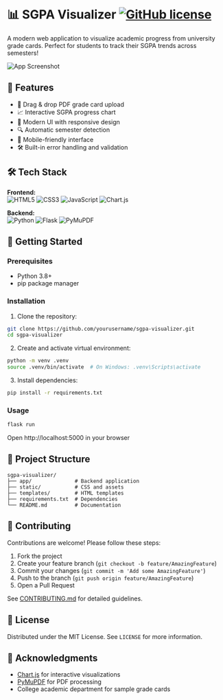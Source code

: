 # 📊 SGPA Visualizer [![GitHub license](https://img.shields.io/badge/license-MIT-blue.svg)](https://github.com/yourusername/sgpa-visualizer/blob/main/LICENSE)

A modern web application to visualize academic progress from university grade cards. Perfect for students to track their SGPA trends across semesters!

![App Screenshot](screenshot.png)

## 🌟 Features

- 🚀 Drag & drop PDF grade card upload
- 📈 Interactive SGPA progress chart
- 🎨 Modern UI with responsive design
- 🔍 Automatic semester detection
- 📱 Mobile-friendly interface
- 🛠️ Built-in error handling and validation

## 🛠️ Tech Stack

**Frontend:**  
![HTML5](https://img.shields.io/badge/HTML5-E34F26?style=flat&logo=html5&logoColor=white)
![CSS3](https://img.shields.io/badge/CSS3-1572B6?style=flat&logo=css3&logoColor=white)
![JavaScript](https://img.shields.io/badge/JavaScript-F7DF1E?style=flat&logo=javascript&logoColor=black)
![Chart.js](https://img.shields.io/badge/Chart.js-FF6384?style=flat&logo=chart.js&logoColor=white)

**Backend:**  
![Python](https://img.shields.io/badge/Python-3776AB?style=flat&logo=python&logoColor=white)
![Flask](https://img.shields.io/badge/Flask-000000?style=flat&logo=flask&logoColor=white)
![PyMuPDF](https://img.shields.io/badge/PyMuPDF-009688?style=flat&logo=adobe-acrobat-reader&logoColor=white)

## 🚀 Getting Started

### Prerequisites

- Python 3.8+
- pip package manager

### Installation

1. Clone the repository:

```bash
git clone https://github.com/yourusername/sgpa-visualizer.git
cd sgpa-visualizer
```

2. Create and activate virtual environment:

```bash
python -m venv .venv
source .venv/bin/activate  # On Windows: .venv\Scripts\activate
```

3. Install dependencies:

```bash
pip install -r requirements.txt
```

### Usage

```bash
flask run
```

Open http://localhost:5000 in your browser

## 📂 Project Structure

```
sgpa-visualizer/
├── app/              # Backend application
├── static/           # CSS and assets
├── templates/        # HTML templates
├── requirements.txt  # Dependencies
└── README.md         # Documentation
```

## 🤝 Contributing

Contributions are welcome! Please follow these steps:

1. Fork the project
2. Create your feature branch (`git checkout -b feature/AmazingFeature`)
3. Commit your changes (`git commit -m 'Add some AmazingFeature'`)
4. Push to the branch (`git push origin feature/AmazingFeature`)
5. Open a Pull Request

See [CONTRIBUTING.md](CONTRIBUTING.md) for detailed guidelines.

## 📄 License

Distributed under the MIT License. See `LICENSE` for more information.

## 🙏 Acknowledgments

- [Chart.js](https://www.chartjs.org/) for interactive visualizations
- [PyMuPDF](https://pymupdf.readthedocs.io/) for PDF processing
- College academic department for sample grade cards
